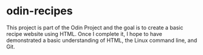 # odin-recipes

This project is part of the Odin Project and the goal is to create a basic recipe website using HTML. Once I complete it, I hope to have demonstrated a basic understanding of HTML, the Linux command line, and Git.